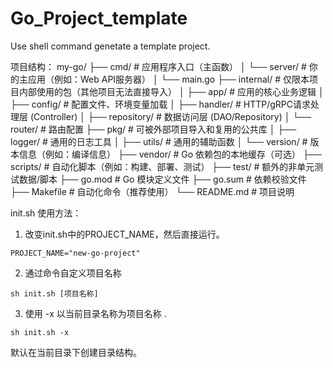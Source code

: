 # Go_Project_template
Use shell command genetate a template project.

项目结构：
my-go/
├── cmd/                # 应用程序入口（主函数）
│   └── server/         # 你的主应用（例如：Web API服务器）
│       └── main.go
├── internal/           # 仅限本项目内部使用的包（其他项目无法直接导入）
│   ├── app/            # 应用的核心业务逻辑
│   ├── config/         # 配置文件、环境变量加载
│   ├── handler/        # HTTP/gRPC请求处理层 (Controller)
│   ├── repository/     # 数据访问层 (DAO/Repository)
│   └── router/         # 路由配置
├── pkg/                # 可被外部项目导入和复用的公共库
│   ├── logger/         # 通用的日志工具
│   ├── utils/          # 通用的辅助函数
│   └── version/        # 版本信息（例如：编译信息）
├── vendor/             # Go 依赖包的本地缓存（可选）
├── scripts/            # 自动化脚本（例如：构建、部署、测试）
├── test/               # 额外的非单元测试数据/脚本
├── go.mod              # Go 模块定义文件
├── go.sum              # 依赖校验文件
├── Makefile            # 自动化命令（推荐使用）
└── README.md           # 项目说明


init.sh 使用方法：

1. 改变init.sh中的PROJECT_NAME，然后直接运行。 

```
PROJECT_NAME="new-go-project"
```

2. 通过命令自定义项目名称
```
sh init.sh [项目名称] 
```

3. 使用 -x 以当前目录名称为项目名称 .
```
sh init.sh -x
```
默认在当前目录下创建目录结构。
